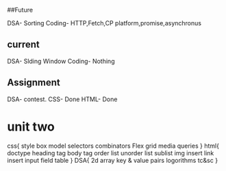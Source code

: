 ##Future

DSA- Sorting
Coding- HTTP,Fetch,CP platform,promise,asynchronus

## current 

DSA- Slding Window
Coding- Nothing


## Assignment

DSA- contest.
CSS- Done
HTML- Done
 


# unit two

css{
	style box model
	selectors
	combinators
	Flex
	grid
	media queries
}
html{
	doctype
	heading tag
	body tag
	order list 
	unorder list
	sublist
	img insert
	link insert
	input field
	table
}
DSA{
    2d array
    key & value pairs
    logorithms
    tc&sc
}
              

              
